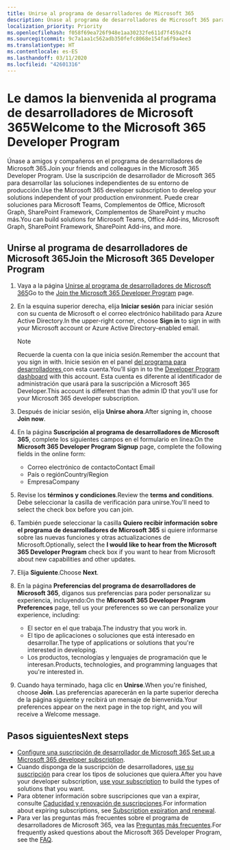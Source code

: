 ```yaml
---
title: Unirse al programa de desarrolladores de Microsoft 365
description: Únase al programa de desarrolladores de Microsoft 365 para desarrollar soluciones de Microsoft 365 independientes de su entorno de producción.
localization_priority: Priority
ms.openlocfilehash: f058f69ea726f948e1aa30232fe611d7f459a2f4
ms.sourcegitcommit: 9c7a1aa1c562adb350fefc8068e154fa6f9a4ee3
ms.translationtype: HT
ms.contentlocale: es-ES
ms.lasthandoff: 03/11/2020
ms.locfileid: "42601316"
---
```

# <a name="welcome-to-the-microsoft-365-developer-program"></a><span data-ttu-id="c28f3-103">Le damos la bienvenida al programa de desarrolladores de Microsoft 365</span><span class="sxs-lookup"><span data-stu-id="c28f3-103">Welcome to the Microsoft 365 Developer Program</span></span>

<span data-ttu-id="c28f3-104">Únase a amigos y compañeros en el programa de desarrolladores de Microsoft 365.</span><span class="sxs-lookup"><span data-stu-id="c28f3-104">Join your friends and colleagues in the Microsoft 365 Developer Program.</span></span> <span data-ttu-id="c28f3-105">Use la suscripción de desarrollador de Microsoft 365 para desarrollar las soluciones independientes de su entorno de producción.</span><span class="sxs-lookup"><span data-stu-id="c28f3-105">Use the Microsoft 365 developer subscription to develop your solutions independent of your production environment.</span></span> <span data-ttu-id="c28f3-106">Puede crear soluciones para Microsoft Teams, Complementos de Office, Microsoft Graph, SharePoint Framework, Complementos de SharePoint y mucho más.</span><span class="sxs-lookup"><span data-stu-id="c28f3-106">You can build solutions for Microsoft Teams, Office Add-ins, Microsoft Graph, SharePoint Framework, SharePoint Add-ins, and more.</span></span>

## <a name="join-the-microsoft-365-developer-program"></a><span data-ttu-id="c28f3-107">Unirse al programa de desarrolladores de Microsoft 365</span><span class="sxs-lookup"><span data-stu-id="c28f3-107">Join the Microsoft 365 Developer Program</span></span>

1. <span data-ttu-id="c28f3-108">Vaya a la página [Unirse al programa de desarrolladores de Microsoft 365](https://developer.microsoft.com/es-ES/microsoft-365/dev-program)</span><span class="sxs-lookup"><span data-stu-id="c28f3-108">Go to the [Join the Microsoft 365 Developer Program](https://developer.microsoft.com/es-ES/microsoft-365/dev-program) page.</span></span> 

2. <span data-ttu-id="c28f3-109">En la esquina superior derecha, elija **Iniciar sesión** para iniciar sesión con su cuenta de Microsoft o el correo electrónico habilitado para Azure Active Directory.</span><span class="sxs-lookup"><span data-stu-id="c28f3-109">In the upper-right corner, choose **Sign in** to sign in with your Microsoft account or Azure Active Directory-enabled email.</span></span>

    > [!NOTE]
    > <span data-ttu-id="c28f3-110">Recuerde la cuenta con la que inicia sesión.</span><span class="sxs-lookup"><span data-stu-id="c28f3-110">Remember the account that you sign in with.</span></span> <span data-ttu-id="c28f3-111">Inicie sesión en el panel [del programa para desarrolladores ](https://developer.microsoft.com/office/profile)con esta cuenta.</span><span class="sxs-lookup"><span data-stu-id="c28f3-111">You’ll sign in to the [Developer Program dashboard](https://developer.microsoft.com/office/profile) with this account.</span></span> <span data-ttu-id="c28f3-112">Esta cuenta es diferente al identificador de administración que usará para la suscripción a Microsoft 365 Developer.</span><span class="sxs-lookup"><span data-stu-id="c28f3-112">This account is different than the admin ID that you'll use for your Microsoft 365 developer subscription.</span></span>

3. <span data-ttu-id="c28f3-113">Después de iniciar sesión, elija **Unirse ahora**.</span><span class="sxs-lookup"><span data-stu-id="c28f3-113">After signing in, choose **Join now**.</span></span>

4. <span data-ttu-id="c28f3-114">En la página **Suscripción al programa de desarrolladores de Microsoft 365**, complete los siguientes campos en el formulario en línea:</span><span class="sxs-lookup"><span data-stu-id="c28f3-114">On the **Microsoft 365 Developer Program Signup** page, complete the following fields in the online form:</span></span>

    - <span data-ttu-id="c28f3-115">Correo electrónico de contacto</span><span class="sxs-lookup"><span data-stu-id="c28f3-115">Contact Email</span></span>
    - <span data-ttu-id="c28f3-116">País o región</span><span class="sxs-lookup"><span data-stu-id="c28f3-116">Country/Region</span></span>
    - <span data-ttu-id="c28f3-117">Empresa</span><span class="sxs-lookup"><span data-stu-id="c28f3-117">Company</span></span>

5. <span data-ttu-id="c28f3-118">Revise los **términos y condiciones**.</span><span class="sxs-lookup"><span data-stu-id="c28f3-118">Review the **terms and conditions**.</span></span> <span data-ttu-id="c28f3-119">Debe seleccionar la casilla de verificación para unirse.</span><span class="sxs-lookup"><span data-stu-id="c28f3-119">You'll need to select the check box before you can join.</span></span>

6. <span data-ttu-id="c28f3-120">También puede seleccionar la casilla **Quiero recibir información sobre el programa de desarrolladores de Microsoft 365** si quiere informarse sobre las nuevas funciones y otras actualizaciones de Microsoft.</span><span class="sxs-lookup"><span data-stu-id="c28f3-120">Optionally, select the **I would like to hear from the Microsoft 365 Developer Program** check box if you want to hear from Microsoft about new capabilities and other updates.</span></span> 

7. <span data-ttu-id="c28f3-121">Elija **Siguiente**.</span><span class="sxs-lookup"><span data-stu-id="c28f3-121">Choose **Next**.</span></span>

8. <span data-ttu-id="c28f3-122">En la página **Preferencias del programa de desarrolladores de Microsoft 365**, díganos sus preferencias para poder personalizar su experiencia, incluyendo:</span><span class="sxs-lookup"><span data-stu-id="c28f3-122">On the **Microsoft 365 Developer Program Preferences** page, tell us your preferences so we can personalize your experience, including:</span></span>

    - <span data-ttu-id="c28f3-123">El sector en el que trabaja.</span><span class="sxs-lookup"><span data-stu-id="c28f3-123">The industry that you work in.</span></span>
    - <span data-ttu-id="c28f3-124">El tipo de aplicaciones o soluciones que está interesado en desarrollar.</span><span class="sxs-lookup"><span data-stu-id="c28f3-124">The type of applications or solutions that you're interested in developing.</span></span>
    - <span data-ttu-id="c28f3-125">Los productos, tecnologías y lenguajes de programación que le interesan.</span><span class="sxs-lookup"><span data-stu-id="c28f3-125">Products, technologies, and programming languages that you're interested in.</span></span>

9. <span data-ttu-id="c28f3-126">Cuando haya terminado, haga clic en **Unirse**.</span><span class="sxs-lookup"><span data-stu-id="c28f3-126">When you're finished, choose **Join**.</span></span> <span data-ttu-id="c28f3-127">Las preferencias aparecerán en la parte superior derecha de la página siguiente y recibirá un mensaje de bienvenida.</span><span class="sxs-lookup"><span data-stu-id="c28f3-127">Your preferences appear on the next page in the top right, and you will receive a Welcome message.</span></span>



## <a name="next-steps"></a><span data-ttu-id="c28f3-128">Pasos siguientes</span><span class="sxs-lookup"><span data-stu-id="c28f3-128">Next steps</span></span>

- <span data-ttu-id="c28f3-129">[Configure una suscripción de desarrollador de Microsoft 365](microsoft-365-developer-program-get-started.md).</span><span class="sxs-lookup"><span data-stu-id="c28f3-129">[Set up a Microsoft 365 developer subscription](microsoft-365-developer-program-get-started.md).</span></span> 
- <span data-ttu-id="c28f3-130">Cuando disponga de la suscripción de desarrolladores, [use su suscripción](build-microsoft-365-solutions.md) para crear los tipos de soluciones que quiera.</span><span class="sxs-lookup"><span data-stu-id="c28f3-130">After you have your developer subscription, [use your subscription](build-microsoft-365-solutions.md) to build the types of solutions that you want.</span></span>
- <span data-ttu-id="c28f3-131">Para obtener información sobre suscripciones que van a expirar, consulte [Caducidad y renovación de suscripciones](subscription-expiration-and-renewal.md).</span><span class="sxs-lookup"><span data-stu-id="c28f3-131">For information about expiring subscriptions, see [Subscription expiration and renewal](subscription-expiration-and-renewal.md).</span></span>
- <span data-ttu-id="c28f3-132">Para ver las preguntas más frecuentes sobre el programa de desarrolladores de Microsoft 365, vea las [Preguntas más frecuentes](microsoft-365-developer-program-faq.md).</span><span class="sxs-lookup"><span data-stu-id="c28f3-132">For frequently asked questions about the Microsoft 365 Developer Program, see the [FAQ](microsoft-365-developer-program-faq.md).</span></span>


